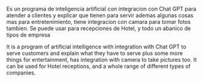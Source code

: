 Es un programa de inteligencia artificial con integracion con Chat GPT para atender a clientes y explicar que tienen para servir ademas algunas cosas mas para entretenimiento, tiene integracion con camara para tomar fotos tambien. Se puede usar para recepciones de Hotel, y todo un abanico de tipos de empresa



It is a program of artificial intelligence with integration with Chat GPT to serve customers and explain what they have to serve plus some more things for entertainment, has integration with camera to take pictures too. It can be used for Hotel receptions, and a whole range of different types of companies.
